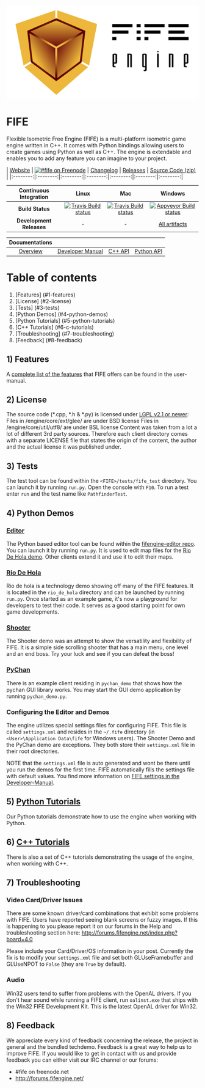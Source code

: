 ![FIFE LOGO](https://raw.githubusercontent.com/fifengine/fifengine/master/doc/logo/FIFE_small_c3.png)

# FIFE

Flexible Isometric Free Engine (FIFE) is a multi-platform isometric game engine written in C++.
It comes with Python bindings allowing users to create games using Python as well as C++. 
The engine is extendable and enables you to add any feature you can imagine to your project.

| [Website](http://fifengine.net/) | [![#fife on Freenode](https://img.shields.io/badge/freenode-%23fife-green.svg)](https://webchat.freenode.net/?channels=fife) | [Changelog](https://github.com/fifengine/fifengine/blob/master/CHANGELOG.md) | [Releases](https://github.com/fifengine/fifengine/releases) | [Source Code (zip)](https://github.com/fifengine/fifengine/archive/master.zip) |
|:--------:|:--------:|:--------:|:--------:|:--------:|:--------:|:--------:|

| Continuous Integration | Linux |   Mac    | Windows |
|:----------------------:|:-----:|:--------:|:-------:|
| **Build Status** | [![Travis Build status](https://travis-ci.org/fifengine/fifengine.svg?branch=master)](https://travis-ci.org/fifengine/fifengine) | [![Travis Build status](https://travis-ci.org/fifengine/fifengine.svg?branch=master)](https://travis-ci.org/fifengine/fifengine) | [![Appveyor Build status](https://ci.appveyor.com/api/projects/status/github/fifengine/fifengine?branch=master&svg=true)](https://ci.appveyor.com/project/LinuxDonald/fifengine) | 
| **Development Releases**  |   -    |    -     | [All artifacts](https://ci.appveyor.com/project/LinuxDonald/fifengine/build/artifacts) |

| **Documentations** | | | |
|:----------------------:|:----------------:|:-------:|:----------:|
| [Overview](https://fifengine.github.io/fifengine-docs/) | [Developer Manual](https://fifengine.github.io/fifengine-docs/developer-manual/en/) | [C++ API](http://www.fifengine.net/doxygen) | [Python API](http://www.fifengine.net/epydoc) |

# Table of contents
1. [Features]         (#1-features)
2. [License]          (#2-license)
3. [Tests]            (#3-tests)
4. [Python Demos]     (#4-python-demos)
6. [Python Tutorials] (#5-python-tutorials)
5. [C++ Tutorials]    (#6-c-tutorials)
7. [Troubleshooting]  (#7-troubleshooting)
8. [Feedback]         (#8-feedback)

## 1) Features

A [complete list of the features](https://fifengine.github.io/fifengine-docs/user-manual/en/#_features) that FIFE offers can be found in the user-manual.


## 2) License

The source code (*.cpp, *.h & *.py) is licensed under [LGPL v2.1 or newer](http://www.gnu.org/licenses/lgpl-2.1.html):
Files in /engine/core/ext/glee/ are under BSD license
Files in /engine/core/util/utf8/ are under BSL license
Content was taken from a lot a lot of different 3rd party sources. Therefore 
each client directory comes with a separate LICENSE file that states the origin
of the content, the author and the actual license it was published under.


## 3) Tests

The test tool can be found within the `<FIFE>/tests/fife_test` directory.
You can launch it by running `run.py`. Open the console with `F10`.
To run a test enter `run` and the test name like `PathfinderTest`.

## 4) Python Demos

### [Editor](https://github.com/fifengine/fifengine-editor)
The Python based editor tool can be found within the [fifengine-editor repo](https://github.com/fifengine/fifengine-editor).
You can launch it by running `run.py`. It is used to edit map files for the [Rio De Hola demo](https://github.com/fifengine/fifengine-demos/tree/master/rio_de_hola). Other clients extend it and use it to edit their maps.
  
### [Rio De Hola](https://github.com/fifengine/fifengine-demos/tree/master/rio_de_hola)
Rio de hola is a technology demo showing off many of the FIFE features.  It is 
located in the `rio_de_hola` directory and can be launched by running `run.py`. 
Once started as an example game, it's now a playground for developers to test their code. 
It serves as a good starting point for own game developments.

### [Shooter](https://github.com/fifengine/fifengine-demos/tree/master/shooter)
The Shooter demo was an attempt to show the versatility and flexibility of FIFE.
It is a simple side scrolling shooter that has a main menu, one level and an end boss.
Try your luck and see if you can defeat the boss!

### [PyChan](https://github.com/fifengine/fifengine-demos/tree/master/pychan_demo)
There is an example client residing in `pychan_demo` that shows how the pychan GUI library works.
You may start the GUI demo application by running `pychan_demo.py`.

### Configuring the Editor and Demos
The engine utilizes special settings files for configuring FIFE. This file is 
called `settings.xml` and resides in the `~/.fife` directory (in 
`<User>\Application Data\fife` for Windows users).  The Shooter Demo and the
PyChan demo are exceptions.  They both store their `settings.xml` file in their
root directories.

NOTE that the `settings.xml` file is auto generated and wont be there until you
run the demos for the first time.  FIFE automatically fills the settings file
with default values.  You find more information on [FIFE settings in the 
Developer-Manual](https://fifengine.github.io/fifengine-docs/developer-manual/en/#_engine_settings).


## 5) [Python Tutorials](https://github.com/fifengine/python-tutorials)

Our Python tutorials demonstrate how to use the engine when working with Python.


## 6) [C++ Tutorials](https://github.com/fifengine/cpp-tutorials)

There is also a set of C++ tutorials demonstrating the usage of the engine, when working with C++.


## 7) Troubleshooting

### Video Card/Driver Issues
There are some known driver/card combinations that exhibit some problems with
FIFE.  Users have reported seeing blank screens or fuzzy images.  If this is
happening to you please report it on our forums in the Help and troubleshooting
section here: http://forums.fifengine.net/index.php?board=4.0

Please include your Card/Driver/OS information in your post.  Currently the fix
is to modify your `settings.xml` file and set both GLUseFramebuffer and GLUseNPOT
to `False` (they are `True` by default).

### Audio
Win32 users tend to suffer from problems with the OpenAL drivers. If you don't 
hear sound while running a FIFE client, run `oalinst.exe` that ships with the
Win32 FIFE Development Kit.  This is the latest OpenAL driver for Win32.


## 8) Feedback

We appreciate every kind of feedback concerning the release, the project in 
general and the bundled techdemo. Feedback is a great way to help us to improve 
FIFE. If you would like to get in contact with us and provide feedback you can 
either visit our IRC channel or our forums:
 * #fife on freenode.net
 * http://forums.fifengine.net/
